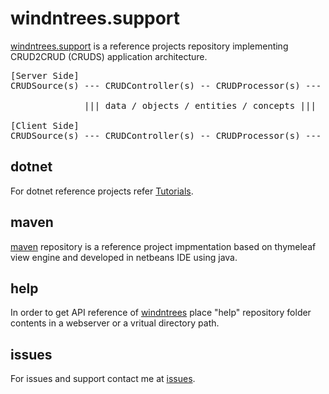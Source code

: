 <h1>windntrees.support</h1>
<p><a href="#">windntrees.support</a> is a reference projects repository implementing CRUD2CRUD (CRUDS) application architecture.</p>

<pre>
[Server Side]
CRUDSource(s) --- CRUDController(s) -- CRUDProcessor(s) --- CRUDService(s)

              ||| data / objects / entities / concepts ||| 

[Client Side]
CRUDSource(s) --- CRUDController(s) -- CRUDProcessor(s) --- CRUDConsumer(s)
</pre>

<h2>dotnet</h2>
<p>For dotnet reference projects refer <a href="http://invincibletec.com/tutorial/index/windntrees">Tutorials</a>.</p>

<h2>maven</h2>
<p><a href="#">maven</a> repository is a reference project impmentation based on thymeleaf view engine and developed in netbeans IDE using java.</p>

<h2>help</h2>
<p>In order to get API reference of <a href="https://github.com/shamszia/windntrees">windntrees</a> place "help" repository folder contents in a webserver or a vritual directory path.</p>

<h2>issues</h2>
<p>For issues and support contact me at <a href="https://github.com/shamszia/windntrees.support/issues">issues<a>.</p>
